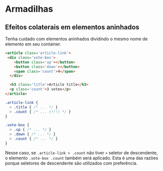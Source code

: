 # Armadilhas

## Efeitos colaterais em elementos aninhados
Tenha cuidado com elementos aninhados dividindo o mesmo nome de elemento em seu container.

```html
<article class='article-link'>
 <div class='vote-box'>
    <button class='up'></button>
    <button class='down'></button>
    <span class='count'>4</span>
  </div>

  <h3 class='title'>Article title</h3>
  <p class='count'>3 votes</p>
</article>
```

```scss
.article-link {
  > .title { /* ... */ }
  > .count { /* ... (!!!) */ }
}

.vote-box {
  > .up { /* ... */ }
  > .down { /* ... */ }
  > .count { /* ... */ }
}
```

Nesse caso, se `.article-link > .count` não tiver `>` seletor de descendente, o elemento `.vote-box .count` também será aplicado. Esta é uma das razões porque seletores de descendente são utilizados com preferência.